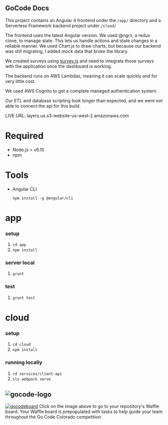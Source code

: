 ## GoCode Docs

This project contains an Angular 4 frontend under the `/app/` directory and a Serverless Framework backend project under `/cloud/`

The frontend uses the latest Angular version. We used @ngrx, a redux clone, to manage state. This lets us handle actions and state changes in a reliable manner. We used Chart.js to draw charts, but because our backend was still migrating, I added mock data that broke the library.

We created surveys using [survey.js](http://surveyjs.org/) and need to integrate those surveys with the application once the dashboard is working.

The backend runs on AWS Lambdas, meaning it can scale quickly and for very little cost. 

We used AWS Cognito to get a complete managed authentication system.

Our ETL and database scripting took longer than expected, and we were not able to connect the api for this build.

LIVE URL: layers.us.s3-website-us-west-2.amazonaws.com

# Required
- Node.js > v6.10
- npm

# Tools
- Angular CLI
  ```
  npm install -g @angular/cli
  ```

# app
### setup
1. `cd app`
2. `npm install`

### server local
1. `grunt`

### test
1. `grunt test`

# cloud
### setup
1. `cd cloud`
2. `npm install`

### running locally
1. `cd services/client-api`
2. `sls webpack serve`


##
![gocode-logo](https://cloud.githubusercontent.com/assets/100216/12792545/96727a8e-ca69-11e5-9b9a-cddfa80d1c4b.png)
--


[![gocodeboard](https://cloud.githubusercontent.com/assets/100216/12793457/f1c9b830-ca6d-11e5-8016-02d0d37c9cfb.png)](https://waffle.io/GoCodeColorado/layers)
Click on the image above to go to your repository's Waffle board. Your Waffle board is prepopulated with tasks to help guide your team throughout the Go Code Colorado competition.
